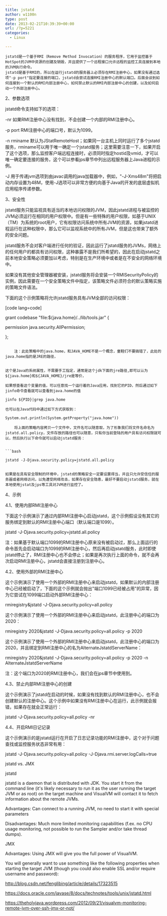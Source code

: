 ```yaml
---
title: jstatd
author: w1100n
type: post
date: 2013-02-21T10:39:39+00:00
url: /?p=5221
categories:
  - Linux

---
```

    jstatd是一个基于RMI（Remove Method Invocation）的服务程序，它用于监控基于HotSpot的JVM中资源的创建及销毁，并且提供了一个远程接口允许远程的监控工具连接到本地的JVM执行命令。
    jstatd是基于RMI的，所以在运行jstatd的服务器上必须存在RMI注册中心，如果没有通过选项"-p port"指定要连接的端口，jstatd会尝试连接RMI注册中心的默认端口。后面会谈到如何连接到一个默认的RMI内部注册中心，如何禁止默认的RMI内部注册中心的创建，以及如何启动一个外部注册中心。
    

2、参数选项
      
jstatd命令支持如下的选项：
      
-nr 如果RMI注册中心没有找到，不会创建一个内部的RMI注册中心。
      
-p port RMI注册中心的端口号，默认为1099。
      
-n rminame 默认为JStatRemoteHost；如果同一台主机上同时运行了多个jstatd服务，rminame可以用于唯一确定一个jstatd服务；这里需要注意一下，如果开启了这个选项，那么监控客户端远程连接时，必须同时指定hostid及vmid，才可以唯一确定要连接的服务，这个可以参看jps章节中列出远程服务器上Java进程的示例。
      
-J 用于传递jvm选项到由javac调用的java加载器中，例如，"-J-Xms48m"将把启动内存设置为48M，使用-J选项可以非常方便的向基于Java的开发的底层虚拟机应用程序传递参数。

3、安全性
      
jstatd服务只能监视具有适当的本地访问权限的JVM，因此jstatd进程与被监控的JVM必须运行在相同的用户权限中。但是有一些特殊的用户权限，如基于UNIX（TM）为系统的root用户，它有权限访问系统中所有JVM的资源，如果jstatd进程运行在这种权限中，那么它可以监视系统中的所有JVM，但是这也带来了额外的安全问题。
      
jstatd服务不会对客户端进行任何的验证，因此运行了jstatd服务的JVMs，网络上的任何用户的都具有访问权限，这种暴露不是我们所希望的，因此在启动jstatd之前本地安全策略必须要加以考虑，特别是在生产环境中或者是在不安全的网络环境中。
      
如果没有其他安全管理器被安装，jstatd服务将会安装一个RMISecurityPolicy的实例，因此需要在一个安全策略文件中指定，该策略文件必须符合的默认策略实施的策略文件语法。
      
下面的这个示例策略将允许jstatd服务具有JVM全部的访问权限：

[code lang=code]
  
grant codebase "file:${java.home}/../lib/tools.jar" {
     
permission java.security.AllPermission;
  
};
  
```

    注：此处策略中的java.home，和JAVA_HOME不是一个概念，童鞋们不要搞错了，此处的java.home指的是JRE的路径，
    

这个是Java的系统属性，不需要手工指定，通常是这个jdk下面的jre路径,即可以认为${java.home}和${JAVA_HOME}/jre是等价，
  
如果想查看这个变量的值，可以任意找一个运行着的Java应用，找到它的PID，然后通过如下jinfo命令查看就可以查看到java.home的值

jinfo ${PID}|grep java.home
      
也可以在Java代码中通过如下方式获取到：

System.out.println(System.getProperty("java.home"))

    将上面的策略内容拷贝一个文件中，文件名可以随意取，为了形象我们将文件名命名为jstatd.all.policy，文件存放的路径也可以随意，只有你当前登陆的用户具有访问权限就可以，然后执行以下命令就可以启动jstatd服务：
    

```bash
  
jstatd -J-Djava.security.policy=jstatd.all.policy
  
```

    如果是在具有安全限制的环境中，jstatd的策略安全一定要设置得当，并且只允许受信任的服务器或者网络访问，以免遭受网络攻击，如果存在安全隐患，最好不要启动jstatd服务，就在本地使用jstat及jps等工具对JVM进行监控了。
    

4、示例
  
4.1、使用内部RMI注册中心
      
下面这个示例演示了通过内部RMI注册中心启动jstatd，这个示例假设没有其它的服务绑定到默认的RMI注册中心端口（默认端口是1099）。

jstatd -J-Djava.security.policy=jstatd.all.policy
      
注：如果基于默认端口1099的RMI注册中心原来没有被启动过，那么上面运行的命令首先会启动端口为1099的RMI注册中心，然后再启动jstatd服务，此时即使jstatd停止了，RMI注册中心也不会停止；如果是再次执行上面的命令，就不会再次启动RMI注册中心，jstatd会直接注册到注册中心。

4.2、使用外部的RMI注册中心
      
这个示例演示了使用一个外部的RMI注册中心来启动jstatd，如果默认的内部注册中心已经被启动了，下面的这个示例就会抛出"端口1099已经被占用"的异常，因为它尝试在1099端口启动外部RMI注册中心：

rmiregistry&jstatd -J-Djava.security.policy=all.policy
      
这个示例演示了使用一个外部的RMI注册中心来启动jstatd，此注册中心的端口为2020：

rmiregistry 2020&jstatd -J-Djava.security.policy=all.policy -p 2020
      
这个示例演示了使用一个外部的RMI注册中心来启动jstatd，此注册中心的端口为2020，并且绑定到RMI注册中心的名为AlternateJstatdServerName：

rmiregistry 2020&jstatd -J-Djava.security.policy=all.policy -p 2020 -n AlternateJstatdServerName
      
注：这个端口为2020的RMI注册中心，我们会在jps章节中使用到。

4.3、禁止内部RMI注册中心的创建
      
这个示例演示了jstatd在启动的时候，如果没有找到默认的RMI注册中心，也不会创建默认的注册中心。这个示例中如果没有RMI注册中心在运行，此示例就会报错，如果存在就会正常运行：

jstatd -J-Djava.security.policy=all.policy -nr

4.4、开启RMI日记记录
      
这个示例演示的是jstatd运行在开启了日志记录功能的RMI注册中，这个对于问题查找或监控服务状态非常有用：

jstatd -J-Djava.security.policy=all.policy -J-Djava.rmi.server.logCalls=true

jstatd vs. JMX
  
jstatd

jstatd is a daemon that is distributed with JDK. You start it from the command line (it's likely necessary to run it as the user running the target JVM or as root) on the target machine and VisualVM will contact it to fetch information about the remote JVMs.

Advantages: Can connect to a running JVM, no need to start it with special parameters
  
Disadvantages: Much more limited monitoring capabilities (f.ex. no CPU usage monitoring, not possible to run the Sampler and/or take thread dumps).

JMX
  
Advantages: Using JMX will give you the full power of VisualVM.
  
You will generally want to use something like the following properties when starting the target JVM (though you could also enable SSL and/or require username and password):

http://blog.csdn.net/fenglibing/article/details/17323515
  
https://docs.oracle.com/javase/8/docs/technotes/tools/unix/jstatd.html
  
https://theholyjava.wordpress.com/2012/09/21/visualvm-monitoring-remote-jvm-over-ssh-jmx-or-not/